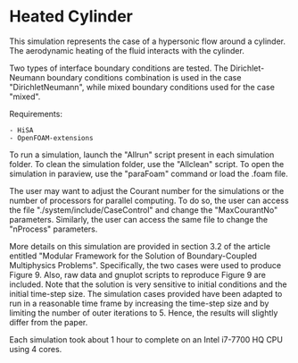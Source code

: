 # Heated Cylinder

This simulation represents the case of a hypersonic flow around a cylinder. The
aerodynamic heating of the fluid interacts with the cylinder.

Two types of interface boundary conditions are tested. The Dirichlet-Neumann
boundary conditions combination is used in the case "DirichletNeumann", while
mixed boundary conditions used for the case "mixed".

Requirements:

    - HiSA
    - OpenFOAM-extensions

To run a simulation, launch the "Allrun" script present in each simulation
folder. To clean the simulation folder, use the "Allclean" script. To open the
simulation in paraview, use the "paraFoam" command or load the .foam file.

The user may want to adjust the Courant number for the simulations or the
number of processors for parallel computing.  To do so, the user can access the
file "./system/include/CaseControl" and change the "MaxCourantNo" parameters.
Similarly, the user can access the same file to change the "nProcess"
parameters.

More details on this simulation are provided in section 3.2 of the article
entitled "Modular Framework for the Solution of Boundary-Coupled Multiphysics
Problems". Specifically, the two cases were used to produce Figure 9. Also, raw
data and gnuplot scripts to reproduce Figure 9 are included. Note that the
solution is very sensitive to initial conditions and the initial time-step
size. The simulation cases provided have been adapted to run in a reasonable
time frame by increasing the time-step size and by limiting the number of outer
iterations to 5. Hence, the results will slightly differ from the paper.

Each simulation took about 1 hour to complete on an Intel i7-7700 HQ CPU using
4 cores.

